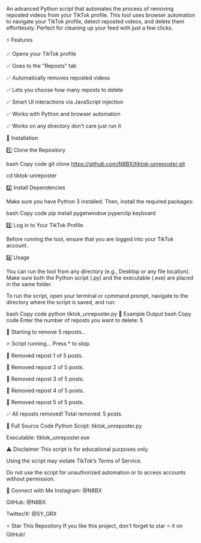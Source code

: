 An advanced Python script that automates the process of removing reposted videos from your TikTok profile. This tool uses browser automation to navigate your TikTok profile, detect reposted videos, and delete them effortlessly. Perfect for cleaning up your feed with just a few clicks.

⚡ Features

✅ Opens your TikTok profile

✅ Goes to the "Reposts" tab

✅ Automatically removes reposted videos

✅ Lets you choose how many reposts to delete

✅ Smart UI interactions via JavaScript injection

✅ Works with Python and browser automation

✅ Works on any directory don't care just run it

🚀 Installation

1️⃣ Clone the Repository

bash
Copy code
git clone https://github.com/N8BX/tiktok-unreposter.git

cd tiktok-unreposter

2️⃣ Install Dependencies

Make sure you have Python 3 installed. Then, install the required packages:

bash
Copy code
pip install pygetwindow pyperclip keyboard

3️⃣ Log in to Your TikTok Profile

Before running the tool, ensure that you are logged into your TikTok account.


4️⃣ Usage

You can run the tool from any directory (e.g., Desktop or any file location). Make sure both the Python script (.py) and the executable (.exe) are placed in the same folder.


To run the script, open your terminal or command prompt, navigate to the directory where the script is saved, and run:

bash
Copy code
python tiktok_unreposter.py
🎯 Example Output
bash
Copy code
Enter the number of reposts you want to delete: 5

📝 Starting to remove 5 reposts...

🔥 Script running... Press * to stop.

🔄 Removed repost 1 of 5 posts.

🔄 Removed repost 2 of 5 posts.

🔄 Removed repost 3 of 5 posts.

🔄 Removed repost 4 of 5 posts.

🔄 Removed repost 5 of 5 posts.

✅ All reposts removed! Total removed: 5 posts.


🔑 Full Source Code
Python Script: tiktok_unreposter.py

Executable: tiktok_unreposter.exe

⚠️ Disclaimer
This script is for educational purposes only.

Using the script may violate TikTok’s Terms of Service.

Do not use the script for unauthorized automation or to access accounts without permission.

📌 Connect with Me
Instagram: @N8BX

GitHub: @N8BX

Twitter/X: @SY_GRX

⭐ Star This Repository
If you like this project, don't forget to star ⭐ it on GitHub!
